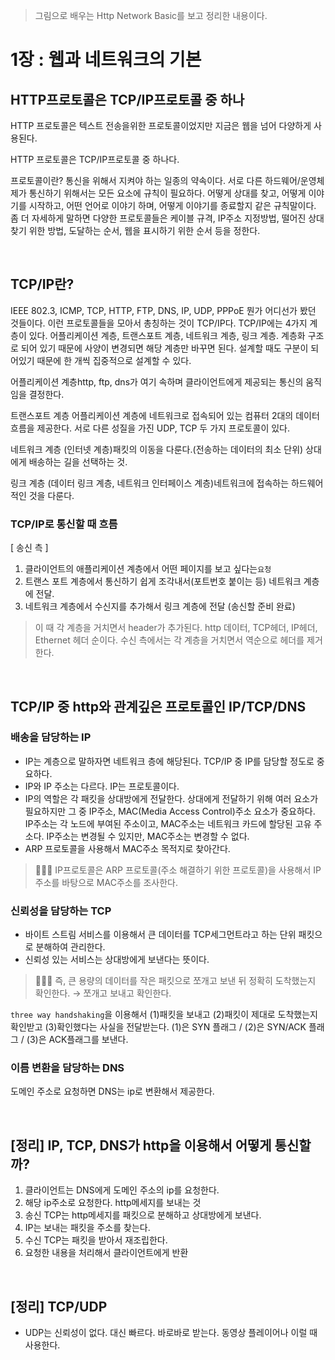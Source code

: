 > 그림으로 배우는 Http Network Basic를 보고 정리한 내용이다.



# 1장 : 웹과 네트워크의 기본

## HTTP프로토콜은 TCP/IP프로토콜 중 하나

HTTP 프로토콜은 텍스트 전송을위한 프로토콜이었지만 지금은 웹을 넘어 다양하게 사용된다.

HTTP 프로토콜은 TCP/IP프로토콜 중 하나다.

프로토콜이란? 통신을 위해서 지켜야 하는 일종의 약속이다. 서로 다른 하드웨어/운영체제가 통신하기 위해서는 모든 요소에 규칙이 필요하다. 어떻게 상대를 찾고, 어떻게 이야기를 시작하고, 어떤 언어로 이야기 하며, 어떻게 이야기를 종료할지 같은 규칙말이다. 좀 더 자세하게 말하면 다양한 프로토콜들은 케이블 규격, IP주소 지정방법, 떨어진 상대 찾기 위한 방법, 도달하는 순서, 웹을 표시하기 위한 순서 등을 정한다.

<br />

##  TCP/IP란?

IEEE 802.3, ICMP, TCP, HTTP, FTP, DNS, IP, UDP, PPPoE 뭔가 어디선가 봤던 것들이다. 이런 프로토콜들을 모아서 총칭하는 것이 TCP/IP다. TCP/IP에는 4가지 계층이 있다. 어플리케이션 계층, 트랜스포트 계층, 네트워크 계층, 링크 계층. 계층화 구조로 되어 있기 때문에 사양이 변경되면 해당 계층만 바꾸면 된다. 설계할 때도 구분이 되어있기 때문에 한 개씩 집중적으로 설계할 수 있다.

어플리케이션 계층http, ftp, dns가 여기 속하며 클라이언트에게 제공되는 통신의 움직임을 결정한다.

트랜스포트 계층 어플리케이션 계층에 네트워크로 접속되어 있는 컴퓨터 2대의 데이터 흐름을 제공한다. 서로 다른 성질을 가진 UDP, TCP 두 가지 프로토콜이 있다.

네트워크 계층 (인터넷 계층)패킷의 이동을 다룬다.(전송하는 데이터의 최소 단위) 상대에게 배송하는 길을 선택하는 것.

링크 계층 (데이터 링크 계층, 네트워크 인터페이스 계층)네트워크에 접속하는 하드웨어적인 것을 다룬다.

### TCP/IP로 통신할 때 흐름

[ 송신 측 ]

1. 클라이언트의 애플리케이션 계층에서 어떤 페이지를 보고 싶다는`요청`
2. 트랜스 포트 계층에서 통신하기 쉽게 조각내서(포트번호 붙이는 등) 네트워크 계층에 전달.
3. 네트워크 계층에서 수신지를 추가해서 링크 계층에 전달 (송신할 준비 완료)

> 이 때 각 계층을 거치면서 header가 추가된다. http 데이터, TCP헤더, IP헤더, Ethernet 헤더 순이다. 수신 측에서는 각 계층을 거치면서 역순으로 헤더를 제거한다.

<br />

## TCP/IP 중 http와 관계깊은 프로토콜인 IP/TCP/DNS

### 배송을 담당하는 IP

- IP는 계층으로 말하자면 네트워크 층에 해당된다. TCP/IP 중 IP를 담당할 정도로 중요하다.
- IP와 IP 주소는 다르다. IP는 프로토콜이다.
- IP의 역할은 각 패킷을 상대방에게 전달한다. 상대에게 전달하기 위해 여러 요소가 필요하지만 그 중 IP주소, MAC(Media Access Control)주소 요소가 중요하다. IP주소는 각 노드에 부여된 주소이고, MAC주소는 네트워크 카드에 할당된 고유 주소다. IP주소는 변경될 수 있지만, MAC주소는 변경할 수 없다.
- ARP 프로토콜을 사용해서 MAC주소 목적지로 찾아간다.

> 🧑🏻‍💻 IP프로토콜은 ARP 프로토콜(주소 해결하기 위한 프로토콜)을 사용해서 IP주소를 바탕으로 MAC주소를 조사한다.

### 신뢰성을 담당하는 TCP

- 바이트 스트림 서비스를 이용해서 큰 데이터를 TCP세그먼트라고 하는 단위 패킷으로 분해하여 관리한다.
- 신뢰성 있는 서비스는 상대방에게 보낸다는 뜻이다.

> 🧑🏻‍💻 즉, 큰 용량의 데이터를 작은 패킷으로 쪼개고 보낸 뒤 정확히 도착했는지 확인한다. → 쪼개고 보내고 확인한다.

`three way handshaking`을 이용해서 (1)패킷을 보내고 (2)패킷이 제대로 도착했는지 확인받고 (3)확인했다는 사실을 전달받는다. (1)은 SYN 플래그 / (2)은 SYN/ACK 플래그 / (3)은 ACK플래그를 보낸다.

### 이름 변환을 담당하는 DNS

도메인 주소로 요청하면 DNS는 ip로 변환해서 제공한다.

<br />

## [정리] IP, TCP, DNS가 http을 이용해서 어떻게 통신할까?

1. 클라이언트는 DNS에게 도메인 주소의 ip를 요청한다.
2. 해당 ip주소로 요청한다. http메세지를 보내는 것
3. 송신 TCP는 http메세지를 패킷으로 분해하고 상대방에게 보낸다.
4. IP는 보내는 패킷을 주소를 찾는다.
5. 수신 TCP는 패킷을 받아서 재조립한다.
6. 요청한 내용을 처리해서 클라이언트에게 반환

<br />

## [정리] TCP/UDP 

- UDP는 신뢰성이 없다. 대신 빠르다. 바로바로 받는다. 동영상 플레이어나 이럴 때 사용한다.
